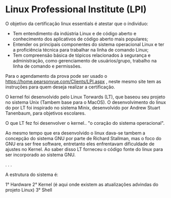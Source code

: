 <h1>Linux Professional Institute (LPI)</h1>

O objetivo da certificação linux essentials é atestar que o índividuo:

 - Tem entendimento da indústria Linux e de código aberto e conhecimento dos aplicativos de código aberto mais populares;
 - Entender os principais componentes do sistema operacional Linux e ter a proficiência técnica para trabalhar na linha de comando Linux;
 - Tem compreensão básica de tópicos relacionados à segurança e administração, como gerenciamento de usuários/grupo, trabalho na linha de 
   comando e permissões.   

Para o agendamento da prova pode ser usado o https://home.pearsonvue.com/Clients/LPI.aspx , neste mesmo site tem as instruções para quem deseja realizar a certificação.

O kernel foi desenvolvido pelo Linux Torwards (LT), que baseou seu projeto no sistema Unix (Tambem base para o MacOS). O desenvolvimento do linux do por LT foi inspirado no sistema Minix, desenvolvido por	Andrew Stuart Tanenbaum, para objetivos escolares.

O que LT fez foi desenvolver o kernel.. "o coração do sistema operacional".

Ao mesmo tempo que era desenvolvido o linux dava-se tambem a concepção do sistema GNU por parte de Richard Stallman, mas o foco do GNU era ser free software, entretanto eles enfrentavam dificuldade de ajustes no Kernel. Ao saber disso LT forneceu o código fonte do linux para ser incorporado ao sistema GNU.

.
.
.

A estrutura do sistema é:
  
  1° Hardware
  2° Kernel (é aqui onde existem as atualizações advindas do projeto Linux)
  3° Shell
